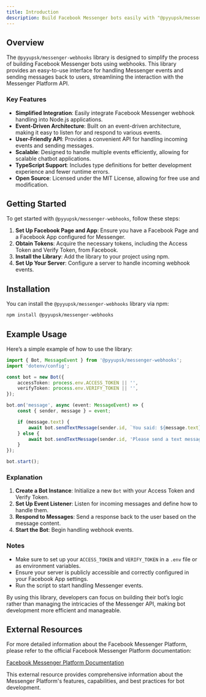 ```yaml
---
title: Introduction
description: Build Facebook Messenger bots easily with "@pyyupsk/messenger-webhooks" for Node.js.
---
```


## Overview

The `@pyyupsk/messenger-webhooks` library is designed to simplify the process of building Facebook Messenger bots using webhooks. This library provides an easy-to-use interface for handling Messenger events and sending messages back to users, streamlining the interaction with the Messenger Platform API.

### Key Features

-   **Simplified Integration**: Easily integrate Facebook Messenger webhook handling into Node.js applications.
-   **Event-Driven Architecture**: Built on an event-driven architecture, making it easy to listen for and respond to various events.
-   **User-Friendly API**: Provides a convenient API for handling incoming events and sending messages.
-   **Scalable**: Designed to handle multiple events efficiently, allowing for scalable chatbot applications.
-   **TypeScript Support**: Includes type definitions for better development experience and fewer runtime errors.
-   **Open Source**: Licensed under the MIT License, allowing for free use and modification.

## Getting Started

To get started with `@pyyupsk/messenger-webhooks`, follow these steps:

1. **Set Up Facebook Page and App**: Ensure you have a Facebook Page and a Facebook App configured for Messenger.
2. **Obtain Tokens**: Acquire the necessary tokens, including the Access Token and Verify Token, from Facebook.
3. **Install the Library**: Add the library to your project using npm.
4. **Set Up Your Server**: Configure a server to handle incoming webhook events.

## Installation

You can install the `@pyyupsk/messenger-webhooks` library via npm:

```bash title="Terminal"
npm install @pyyupsk/messenger-webhooks
```

## Example Usage

Here’s a simple example of how to use the library:

```typescript title="index.ts"
import { Bot, MessageEvent } from '@pyyupsk/messenger-webhooks';
import 'dotenv/config';

const bot = new Bot({
    accessToken: process.env.ACCESS_TOKEN || '',
    verifyToken: process.env.VERIFY_TOKEN || '',
});

bot.on('message', async (event: MessageEvent) => {
    const { sender, message } = event;

    if (message.text) {
        await bot.sendTextMessage(sender.id, `You said: ${message.text}`);
    } else {
        await bot.sendTextMessage(sender.id, 'Please send a text message.');
    }
});

bot.start();
```

### Explanation

1. **Create a Bot Instance**: Initialize a new `Bot` with your Access Token and Verify Token.
2. **Set Up Event Listener**: Listen for incoming messages and define how to handle them.
3. **Respond to Messages**: Send a response back to the user based on the message content.
4. **Start the Bot**: Begin handling webhook events.

### Notes

-   Make sure to set up your `ACCESS_TOKEN` and `VERIFY_TOKEN` in a `.env` file or as environment variables.
-   Ensure your server is publicly accessible and correctly configured in your Facebook App settings.
-   Run the script to start handling Messenger events.

By using this library, developers can focus on building their bot’s logic rather than managing the intricacies of the Messenger API, making bot development more efficient and manageable.

## External Resources

For more detailed information about the Facebook Messenger Platform, please refer to the official Facebook Messenger Platform documentation:

[Facebook Messenger Platform Documentation](https://developers.facebook.com/docs/messenger-platform/)

This external resource provides comprehensive information about the Messenger Platform's features, capabilities, and best practices for bot development.
